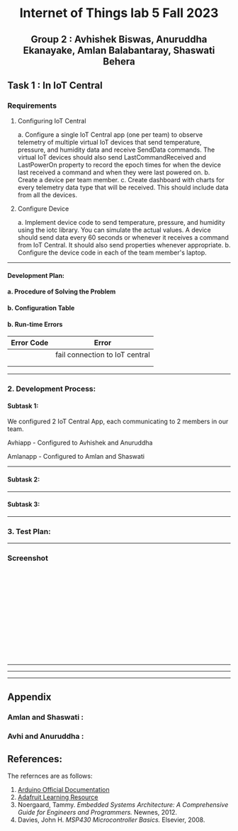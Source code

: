 
<div align="center">

# Internet of Things lab 5 Fall 2023

## Group 2 : Avhishek Biswas, Anuruddha Ekanayake, Amlan Balabantaray, Shaswati Behera
</div>


  
## Task 1 : In IoT Central

### Requirements
1. Configuring IoT Central

    a. Configure a single IoT Central app (one per team) to observe telemetry of multiple virtual IoT devices that send temperature, pressure, and humidity data and receive  SendData  commands. The virtual IoT devices should also send LastCommandReceived  and  LastPowerOn  property to record the epoch times for when the device last received a command and when they were last powered on.
    b. Create a device per team member.
    c. Create dashboard with charts for every telemetry data type that will be received. This should include data from all the devices.

2. Configure Device 

   a. Implement device code to send temperature, pressure, and humidity using the iotc  library. You can simulate the actual values. A device should send data every 60 seconds or whenever it receives a command from IoT Central. It should also send properties whenever appropriate.
   b. Configure the device code in each of the team member's laptop.
---

#### Development Plan:

#### a. Procedure of Solving the Problem




#### b. Configuration Table

#### b. Run-time Errors
| Error Code       | Error |
|--------------|--------|
 |  |fail connection to IoT central
 |  |
 |  | 

---
### 2. Development Process:

#### Subtask 1:
We configured 2 IoT Central App, each communicating to 2 members in our team.

Avhiapp -  Configured to Avhishek and Anuruddha

Amlanapp - Configured to Amlan and Shaswati

---

#### Subtask 2: 


---
#### Subtask 3: 


---

### 3. Test Plan:



---
### Screenshot



<figure style="text-align: center;">
  <img src="">
  <figcaption style="font-weight: bold;"></figcaption>
</figure>

<figure style="text-align: center;">
  <img src="">
  <figcaption style="font-weight: bold;"></figcaption>
</figure>

<div style="margin-top: 200px;"></div>

---
---
---


## Appendix

### Amlan and Shaswati :

### Avhi and Anuruddha :




## References: 
The refernces are as follows:
1. [Arduino Official Documentation](https://gist.github.com/jdneo/43be30d85080b175cb5aed3500d3f989)
2. [Adafruit Learning Resource](https://learn.adafruit.com/multi-tasking-the-arduino-part-1?view=all)
3. Noergaard, Tammy. *Embedded Systems Architecture: A Comprehensive Guide for Engineers and Programmers.* Newnes, 2012.
4. Davies, John H. *MSP430 Microcontroller Basics.* Elsevier, 2008.


